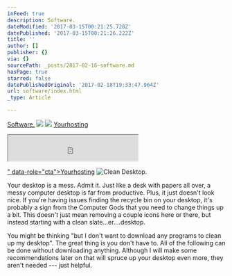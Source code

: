 ```yaml
---
inFeed: true
description: Software.
dateModified: '2017-03-15T00:21:25.720Z'
datePublished: '2017-03-15T00:21:26.222Z'
title: ''
author: []
publisher: {}
via: {}
sourcePath: _posts/2017-02-16-software.md
hasPage: true
starred: false
datePublishedOriginal: '2017-02-18T19:33:47.964Z'
url: software/index.html
_type: Article

---
```

[Software.][0]
![](https://the-grid-user-content.s3-us-west-2.amazonaws.com/9cc8f4fa-8328-4c62-90b5-9e110cbc7f90.png)
![](https://the-grid-user-content.s3-us-west-2.amazonaws.com/b7a394ab-ed6b-4ee4-a61d-b443ff68b50c.jpg)
[Yourhosting][1]

<iframe src="https://the-grid.github.io/ed-userhtml/?g=eJyzCXYO8gwIUfBx9HMPdXR3tVXySixLDE4uyiwoUVIIiQwAipSkVpToZwGFi6HCwUHOtkoZJSUFxVb6-uXl5XqV-aVFGfnFJZl56Xp5Ofr5ZalFuvl5xfqJaWmZOZmJJan6SYl5ealFegUZBfYQpq2JWmaKraGRgZGFoYGxkp2NPsQldgoARsMw0A" height="60" style=""></iframe>

[" data-role="cta"\>Yourhosting][2]
![Clean Desktop.](https://the-grid-user-content.s3-us-west-2.amazonaws.com/09d4cd5d-880f-4bfc-a24c-dd25d1b07c76.jpg)

Your desktop is a mess. Admit it. Just like a desk with papers all over, a messy computer desktop is far from productive. Plus, it just doesn't look nice. If you're having issues finding the recycle bin on your desktop, it's probably a sign from the Computer Gods that you need to change things up a bit. This doesn't just mean removing a couple icons here or there, but instead starting with a clean slate...er....desktop.

You might be thinking "but I don't want to download any programs to clean up my desktop". The great thing is you don't have to. All of the following can be done without downloading anything. Although I will make some recommendations later on that will spruce up your desktop even more, they aren't needed --- just helpful.

[0]: https://thegrid.ai/nederlandse-webwinkels/hardware "Hardware"
[1]: http://www.yourhosting.nl/goto.php?afid=12028103
[2]: %3CSCRIPT%20LANGUAGE=